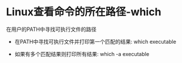 # Linux查看命令的所在路径-which

在用户的PATH中寻找可执行文件的路径

  - 在PATH中寻找可执行文件并打印第一个匹配的结果:
    which executable

  - 如果有多个匹配结果则打印所有结果:
    which -a executable